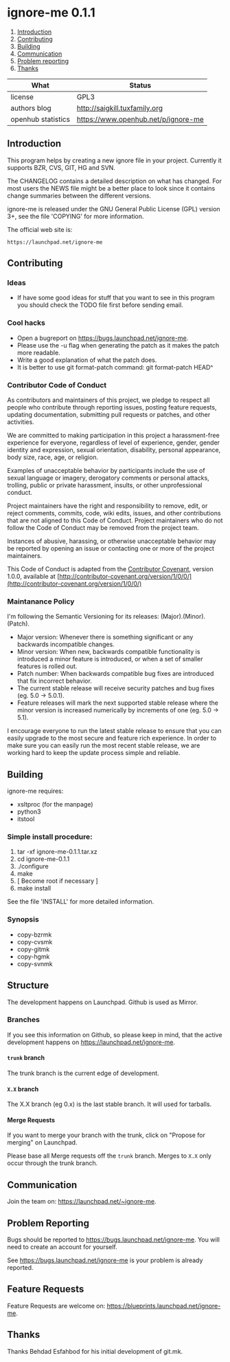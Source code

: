 # ignore-me 0.1.1

1. [Introduction](#introduction)
1. [Contributing](#contributing)
1. [Building](#building)
1. [Communication](#communication)
1. [Problem reporting](#problem-reporting)
1. [Thanks](#thanks)

| What                          | Status                                                                                                                                                                              |
|-------------------------------|-------------------------------------------------------------------------------------------------------------------------------------------------------------------------------------|
| license                       | GPL3                                  |
| authors blog                  | http://saigkill.tuxfamily.org         |
| openhub statistics            | https://www.openhub.net/p/ignore-me   |


## Introduction
This program helps by creating a new ignore file in your project. Currently it supports BZR, CVS, GIT, HG and SVN.

The CHANGELOG contains a detailed description on what has changed. For most
users the NEWS file might be a better place to look since it contains
change summaries between the different versions.

ignore-me is released under the GNU General Public License (GPL) version 3+,
see the file 'COPYING' for more information.

The official web site is:

    https://launchpad.net/ignore-me

## Contributing

### Ideas
  
* If have some good ideas for stuff that you want to see in this program you
should check the TODO file first before sending email.

### Cool hacks

* Open a bugreport on https://bugs.launchpad.net/ignore-me.
* Please use the -u flag when generating the patch as it makes the patch
  more readable.
* Write a good explanation of what the patch does.
* It is better to use git format-patch command: git format-patch HEAD^

### Contributor Code of Conduct

As contributors and maintainers of this project, we pledge to respect all 
people who contribute through reporting issues, posting feature requests, 
updating documentation, submitting pull requests or patches, and other 
activities.

We are committed to making participation in this project a harassment-free 
experience for everyone, regardless of level of experience, gender, gender 
identity and expression, sexual orientation, disability, personal 
appearance, body size, race, age, or religion.

Examples of unacceptable behavior by participants include the use of sexual 
language or imagery, derogatory comments or personal attacks, trolling, 
public or private harassment, insults, or other unprofessional conduct.

Project maintainers have the right and responsibility to remove, edit, or 
reject comments, commits, code, wiki edits, issues, and other contributions 
that are not aligned to this Code of Conduct. Project maintainers who do 
not follow the Code of Conduct may be removed from the project team.

Instances of abusive, harassing, or otherwise unacceptable behavior may be 
reported by opening an issue or contacting one or more of the project 
maintainers.

This Code of Conduct is adapted from the [Contributor Covenant](http:contributor-covenant.org), 
version 1.0.0, available at [http://contributor-covenant.org/version/1/0/0/](http://contributor-covenant.org/version/1/0/0/)

### Maintanance Policy

I'm following the Semantic Versioning for its releases: (Major).(Minor).(Patch).

 * Major version: Whenever there is something significant or any backwards
   incompatible changes.
 * Minor version: When new, backwards compatible functionality is introduced a
   minor feature is introduced, or when a set of smaller features is rolled out.
 * Patch number: When backwards compatible bug fixes are introduced that fix
   incorrect behavior.
 * The current stable release will receive security patches and bug fixes
   (eg. 5.0 -> 5.0.1).
 * Feature releases will mark the next supported stable release where the minor
   version is increased numerically by increments of one (eg. 5.0 -> 5.1).

I encourage everyone to run the latest stable release to ensure that you can
easily upgrade to the most secure and feature rich experience. In order to
make sure you can easily run the most recent stable release, we are working
hard to keep the update process simple and reliable.

## Building

ignore-me requires:
 
* xsltproc (for the manpage)
* python3
* itstool

### Simple install procedure:

1. tar -xf ignore-me-0.1.1.tar.xz	    
1. cd ignore-me-0.1.1			        
1. ./configure					                
1. make					                        
1. [ Become root if necessary ]
1. make install				                    

See the file 'INSTALL' for more detailed information.

### Synopsis

* copy-bzrmk
* copy-cvsmk
* copy-gitmk
* copy-hgmk
* copy-svnmk

## Structure

The development happens on Launchpad. Github is used as Mirror.

### Branches

If you see this information on Github, so please keep in mind, that the active development happens on https://launchpad.net/ignore-me.

#### `trunk` branch

The trunk branch is the current edge of development.

#### `X.X` branch

The X.X branch (eg 0.x) is the last stable branch. It will used for tarballs.

#### Merge Requests

If you want to merge your branch with the trunk, click on "Propose for merging" on Launchpad.

Please base all Merge requests off the `trunk` branch. Merges to `X.X` only occur through the trunk branch.


## Communication

Join the team on: https://launchpad.net/~ignore-me. 

## Problem Reporting

Bugs should be reported to https://bugs.launchpad.net/ignore-me. You will need to create an
account for yourself.

See https://bugs.launchpad.net/ignore-me is your problem is already reported.

## Feature Requests

Feature Requests are welcome on: https://blueprints.launchpad.net/ignore-me.

## Thanks
Thanks Behdad Esfahbod for his initial development of git.mk.
